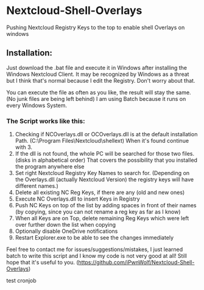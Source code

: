 # Nextcloud-Shell-Overlays
Pushing Nextcloud Registry Keys to the top to enable shell Overlays on windows

## Installation:
Just download the .bat file and execute it in Windows after installing the Windows Nextcloud Client.
It may be recognized by Windows as a threat but I think that's normal because I edit the Registry. Don't worry about that.

You can execute the file as often as you like, the result will stay the same. (No junk files are being left behind)
I am using Batch because it runs on every Windows System.

### The Script works like this:

1. Checking if NCOverlays.dll or OCOverlays.dll is at the default installation Path. (C:\Program Files\Nextcloud\shellext\)
When it's found continue with 3.
2. If the dll is not found, the whole PC will be searched for those two files. (disks in alphabetical order)
That covers the possibility that you installed the program anywhere else
3. Set right Nextcloud Registry Key Names to search for. (Depending on the Overlays.dll (actually Nextcloud Version) the registry keys will have different names.)
4. Delete all existing NC Reg Keys, if there are any (old and new ones)
5. Execute NC Overlays.dll to insert Keys in Registry
6. Push NC Keys on top of the list by adding spaces in front of their names (by copying, since you can not rename a reg key as far as I know)
7. When all Keys are on Top, delete remaining Reg Keys which were left over further down the list when copying
8. Optionally disable OneDrive notifications
9. Restart Explorer.exe to be able to see the changes immediately

Feel free to contact me for issues/suggestions/mistakes, I just learned batch to write this script and I know my code is not very good at all! Still hope that it's useful to you.
(https://github.com/iPwnWolf/Nextcloud-Shell-Overlays)

test cronjob
